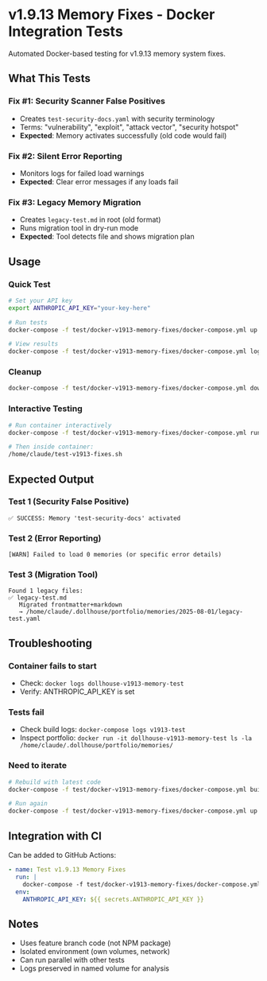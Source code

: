 # v1.9.13 Memory Fixes - Docker Integration Tests

Automated Docker-based testing for v1.9.13 memory system fixes.

## What This Tests

### Fix #1: Security Scanner False Positives
- Creates `test-security-docs.yaml` with security terminology
- Terms: "vulnerability", "exploit", "attack vector", "security hotspot"
- **Expected**: Memory activates successfully (old code would fail)

### Fix #2: Silent Error Reporting
- Monitors logs for failed load warnings
- **Expected**: Clear error messages if any loads fail

### Fix #3: Legacy Memory Migration
- Creates `legacy-test.md` in root (old format)
- Runs migration tool in dry-run mode
- **Expected**: Tool detects file and shows migration plan

## Usage

### Quick Test
```bash
# Set your API key
export ANTHROPIC_API_KEY="your-key-here"

# Run tests
docker-compose -f test/docker-v1913-memory-fixes/docker-compose.yml up --build

# View results
docker-compose -f test/docker-v1913-memory-fixes/docker-compose.yml logs
```

### Cleanup
```bash
docker-compose -f test/docker-v1913-memory-fixes/docker-compose.yml down -v
```

### Interactive Testing
```bash
# Run container interactively
docker-compose -f test/docker-v1913-memory-fixes/docker-compose.yml run v1913-test /bin/bash

# Then inside container:
/home/claude/test-v1913-fixes.sh
```

## Expected Output

### Test 1 (Security False Positive)
```
✅ SUCCESS: Memory 'test-security-docs' activated
```

### Test 2 (Error Reporting)
```
[WARN] Failed to load 0 memories (or specific error details)
```

### Test 3 (Migration Tool)
```
Found 1 legacy files:
✅ legacy-test.md
   Migrated frontmatter+markdown
   → /home/claude/.dollhouse/portfolio/memories/2025-08-01/legacy-test.yaml
```

## Troubleshooting

### Container fails to start
- Check: `docker logs dollhouse-v1913-memory-test`
- Verify: ANTHROPIC_API_KEY is set

### Tests fail
- Check build logs: `docker-compose logs v1913-test`
- Inspect portfolio: `docker run -it dollhouse-v1913-memory-test ls -la /home/claude/.dollhouse/portfolio/memories/`

### Need to iterate
```bash
# Rebuild with latest code
docker-compose -f test/docker-v1913-memory-fixes/docker-compose.yml build --no-cache

# Run again
docker-compose -f test/docker-v1913-memory-fixes/docker-compose.yml up
```

## Integration with CI

Can be added to GitHub Actions:
```yaml
- name: Test v1.9.13 Memory Fixes
  run: |
    docker-compose -f test/docker-v1913-memory-fixes/docker-compose.yml up --exit-code-from v1913-test
  env:
    ANTHROPIC_API_KEY: ${{ secrets.ANTHROPIC_API_KEY }}
```

## Notes

- Uses feature branch code (not NPM package)
- Isolated environment (own volumes, network)
- Can run parallel with other tests
- Logs preserved in named volume for analysis